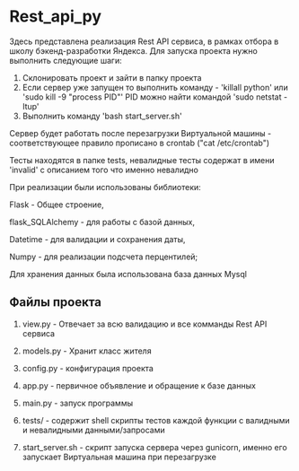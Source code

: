 # Rest_api_py
Здесь представлена реализация Rest API сервиса, в рамках отбора в школу бэкенд-разработки Яндекса.
Для запуска проекта нужно выполнить следующие шаги:
  1) Склонировать проект и зайти в папку проекта
  2) Если сервер уже запущен то выполнить команду - 'killall python' 
  или 'sudo kill -9 "process PID"' PID можно найти командой 'sudo netstat -ltup'
  3) Выполнить команду 'bash start_server.sh'


Сервер будет работать после перезагрузки Виртуальной машины - соответствующее правило прописано в crontab ("cat /etc/crontab")

Тесты находятся в папке tests, невалидные тесты содержат в имени 'invalid' с описанием того что именно невалидно


При реализации были использованы библиотеки:

Flask - Общее строение, 

flask_SQLAlchemy - для работы с базой данных, 

Datetime - для валидации и сохранения даты, 

Numpy - для реализации подсчета перцентилей;

Для хранения данных была использована база данных Mysql


## Файлы проекта
  1) view.py - Отвечает за всю валидацию и все комманды Rest API сервиса
  
  2) models.py - Хранит класс жителя
  
  3) config.py - конфигурация проекта
  
  4) app.py - первичное объявление и обращение к базе данных
  
  5) main.py - запуск программы
  
  6) tests/ - содержит shell скрипты тестов каждой функции с валидными и невалидными данными/запросами
  
  7) start_server.sh - скрипт запуска сервера через gunicorn, именно его запускает Виртуальная машина при перезагрузке
